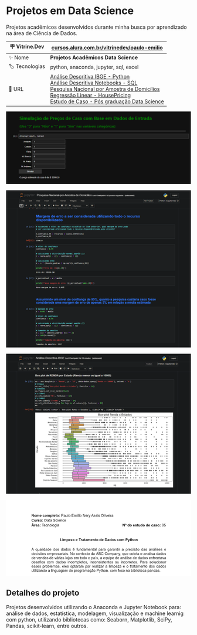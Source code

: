 # Projetos em Data Science

Projetos acadêmicos desenvolvidos durante minha busca por aprendizado na área de Ciência de Dados.


| :placard: Vitrine.Dev | [cursos.alura.com.br/vitrinedev/paulo-emilio](https://cursos.alura.com.br/vitrinedev/paulo-emilio) |
| -------------  | --- |
| :sparkles: Nome        | **Projetos Acadêmicos Data Science**
| :label: Tecnologias | python, anaconda, jupyter, sql, excel
| :rocket: URL        | [Análise Descritiva IBGE - Python](Analise-Descritiva/IBGE-Python/Projeto/Analise-Descritiva-IBGE.ipynb)<br>[Análise Descritiva Notebooks - SQL](Analise-Descritiva/Vendas_de_notebooks-SQL/Projeto-vendas-de-notebooks-com-SQL.html)<br>[Pesquisa Nacional por Amostra de Domicílios](Probabilidades-e-Estimacoes/Projeto/Pesquisa-Nacional-por-Amostra-de-Domicilios.ipynb)<br>[Regressão Linear - HousePricing](Regressao-Linear/Projeto)<br>[Estudo de Caso - Pós graduação Data Science](Projeto-Pos-Graduacao-Data-Science/Limpeza%20e%20Tratamento%20de%20Dados%20com%20Python%20-%20Paulo%20Emilio%20Oliveira.pdf)

<!-- Inserir imagem com a #vitrinedev ao final do link -->
[![Regressao-Linear](Regressao-Linear/prints/print.png#vitrinedev)](Regressao-Linear/Projeto)

[![Amostra-de-domicilios](Probabilidades-e-Estimacoes/prints/print.png)](Probabilidades-e-Estimacoes/Projeto/Pesquisa-Nacional-por-Amostra-de-Domicilios.ipynb)

[![IBGE](Analise-Descritiva/IBGE-Python/prints/print.png)](Analise-Descritiva/IBGE-Python/Projeto/Analise-Descritiva-IBGE.ipynb)

[![EC-Pos](Projeto-Pos-Graduacao-Data-Science/prints/EC-Limpeza-e-tratamento-dados.png)](Projeto-Pos-Graduacao-Data-Science/Limpeza%20e%20Tratamento%20de%20Dados%20com%20Python%20-%20Paulo%20Emilio%20Oliveira.pdf)

## Detalhes do projeto

Projetos desenvolvidos utilizando o Anaconda e Jupyter Notebook para: análise de dados, estatística, modelagem, visualização e machine learnig com python, utilizando bibliotecas como: Seaborn, Matplotlib, SciPy, Pandas, scikit-learn, entre outros. 
